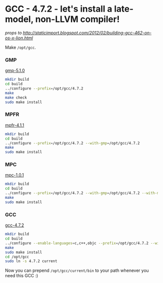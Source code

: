 # GCC - 4.7.2 - let's install a late-model, non-LLVM compiler!

_props to http://staticimport.blogspot.com/2012/02/building-gcc-462-on-os-x-lion.html_

Make `/opt/gcc`.

### GMP

[gmp-5.1.0](ftp://ftp.gmplib.org/pub/gmp-5.1.0/gmp-5.1.0.tar.xz)

```bash
mkdir build
cd build
../configure --prefix=/opt/gcc/4.7.2
make
make check
sudo make install
```

### MPFR

[mpfr-4.1.1](http://www.mpfr.org/mpfr-current/mpfr-3.1.1.tar.xz)

```bash
mkdir build
cd build
../configure --prefix=/opt/gcc/4.7.2 --with-gmp=/opt/gcc/4.7.2
make
sudo make install
```

### MPC

[mpc-1.0.1](http://www.multiprecision.org/mpc/download/mpc-1.0.1.tar.gz)

```bash
mkdir build
cd build
../configure --prefix=/opt/gcc/4.7.2 --with-gmp=/opt/gcc/4.7.2 --with-mpfr=/opt/gcc/4.7.2
make
sudo make install
```

### GCC

[gcc-4.7.2](http://www.netgull.com/gcc/releases/gcc-4.7.2/gcc-4.7.2.tar.bz2)

```bash
mkdir build
cd build
../configure --enable-languages=c,c++,objc --prefix=/opt/gcc/4.7.2 --with-gmp=/opt/gcc/4.7.2 --with-mpfr=/opt/gcc/4.7.2 --with-mpc=/opt/gcc/4.7.2
make
sudo make install
cd /opt/gcc
sudo ln -s 4.7.2 current
```

Now you can prepend `/opt/gcc/current/bin` to your path whenever you need this GCC :)
